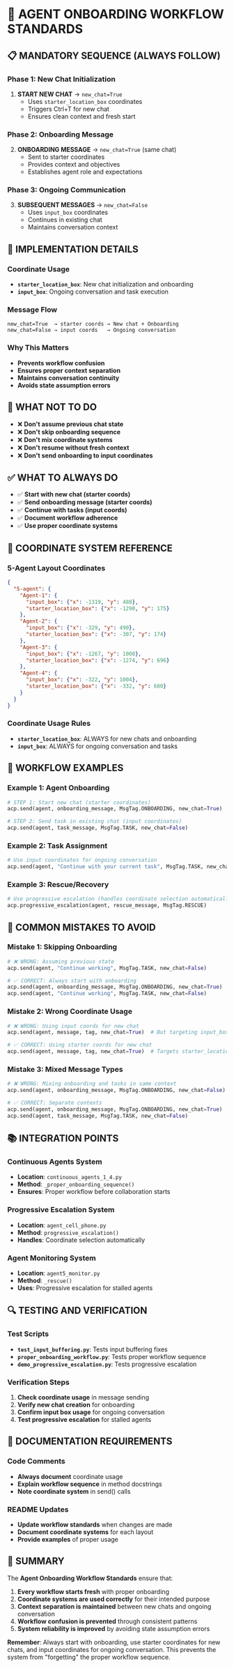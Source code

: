 # 🚀 AGENT ONBOARDING WORKFLOW STANDARDS

## 📋 **MANDATORY SEQUENCE (ALWAYS FOLLOW)**

### **Phase 1: New Chat Initialization**
1. **START NEW CHAT** → `new_chat=True`
   - Uses `starter_location_box` coordinates
   - Triggers Ctrl+T for new chat
   - Ensures clean context and fresh start

### **Phase 2: Onboarding Message**
2. **ONBOARDING MESSAGE** → `new_chat=True` (same chat)
   - Sent to starter coordinates
   - Provides context and objectives
   - Establishes agent role and expectations

### **Phase 3: Ongoing Communication**
3. **SUBSEQUENT MESSAGES** → `new_chat=False`
   - Uses `input_box` coordinates
   - Continues in existing chat
   - Maintains conversation context

## 🔧 **IMPLEMENTATION DETAILS**

### **Coordinate Usage**
- **`starter_location_box`**: New chat initialization and onboarding
- **`input_box`**: Ongoing conversation and task execution

### **Message Flow**
```
new_chat=True  → starter coords → New chat + Onboarding
new_chat=False → input coords   → Ongoing conversation
```

### **Why This Matters**
- **Prevents workflow confusion**
- **Ensures proper context separation**
- **Maintains conversation continuity**
- **Avoids state assumption errors**

## 🚫 **WHAT NOT TO DO**
- ❌ **Don't assume previous chat state**
- ❌ **Don't skip onboarding sequence**
- ❌ **Don't mix coordinate systems**
- ❌ **Don't resume without fresh context**
- ❌ **Don't send onboarding to input coordinates**

## ✅ **WHAT TO ALWAYS DO**
- ✅ **Start with new chat (starter coords)**
- ✅ **Send onboarding message (starter coords)**
- ✅ **Continue with tasks (input coords)**
- ✅ **Document workflow adherence**
- ✅ **Use proper coordinate systems**

## 📱 **COORDINATE SYSTEM REFERENCE**

### **5-Agent Layout Coordinates**
```json
{
  "5-agent": {
    "Agent-1": {
      "input_box": {"x": -1319, "y": 488},
      "starter_location_box": {"x": -1290, "y": 175}
    },
    "Agent-2": {
      "input_box": {"x": -329, "y": 490},
      "starter_location_box": {"x": -307, "y": 174}
    },
    "Agent-3": {
      "input_box": {"x": -1267, "y": 1008},
      "starter_location_box": {"x": -1274, "y": 696}
    },
    "Agent-4": {
      "input_box": {"x": -322, "y": 1004},
      "starter_location_box": {"x": -332, "y": 680}
    }
  }
}
```

### **Coordinate Usage Rules**
- **`starter_location_box`**: ALWAYS for new chats and onboarding
- **`input_box`**: ALWAYS for ongoing conversation and tasks

## 🔄 **WORKFLOW EXAMPLES**

### **Example 1: Agent Onboarding**
```python
# STEP 1: Start new chat (starter coordinates)
acp.send(agent, onboarding_message, MsgTag.ONBOARDING, new_chat=True)

# STEP 2: Send task in existing chat (input coordinates)
acp.send(agent, task_message, MsgTag.TASK, new_chat=False)
```

### **Example 2: Task Assignment**
```python
# Use input coordinates for ongoing conversation
acp.send(agent, "Continue with your current task", MsgTag.TASK, new_chat=False)
```

### **Example 3: Rescue/Recovery**
```python
# Use progressive escalation (handles coordinate selection automatically)
acp.progressive_escalation(agent, rescue_message, MsgTag.RESCUE)
```

## 🚨 **COMMON MISTAKES TO AVOID**

### **Mistake 1: Skipping Onboarding**
```python
# ❌ WRONG: Assuming previous state
acp.send(agent, "Continue working", MsgTag.TASK, new_chat=False)

# ✅ CORRECT: Always start with onboarding
acp.send(agent, onboarding_message, MsgTag.ONBOARDING, new_chat=True)
acp.send(agent, "Continue working", MsgTag.TASK, new_chat=False)
```

### **Mistake 2: Wrong Coordinate Usage**
```python
# ❌ WRONG: Using input coords for new chat
acp.send(agent, message, tag, new_chat=True)  # But targeting input_box

# ✅ CORRECT: Using starter coords for new chat
acp.send(agent, message, tag, new_chat=True)  # Targets starter_location_box
```

### **Mistake 3: Mixed Message Types**
```python
# ❌ WRONG: Mixing onboarding and tasks in same context
acp.send(agent, onboarding_message, MsgTag.ONBOARDING, new_chat=False)

# ✅ CORRECT: Separate contexts
acp.send(agent, onboarding_message, MsgTag.ONBOARDING, new_chat=True)
acp.send(agent, task_message, MsgTag.TASK, new_chat=False)
```

## 📚 **INTEGRATION POINTS**

### **Continuous Agents System**
- **Location**: `continuous_agents_1_4.py`
- **Method**: `_proper_onboarding_sequence()`
- **Ensures**: Proper workflow before collaboration starts

### **Progressive Escalation System**
- **Location**: `agent_cell_phone.py`
- **Method**: `progressive_escalation()`
- **Handles**: Coordinate selection automatically

### **Agent Monitoring System**
- **Location**: `agent5_monitor.py`
- **Method**: `_rescue()`
- **Uses**: Progressive escalation for stalled agents

## 🔍 **TESTING AND VERIFICATION**

### **Test Scripts**
- **`test_input_buffering.py`**: Tests input buffering fixes
- **`proper_onboarding_workflow.py`**: Tests proper workflow sequence
- **`demo_progressive_escalation.py`**: Tests progressive escalation

### **Verification Steps**
1. **Check coordinate usage** in message sending
2. **Verify new chat creation** for onboarding
3. **Confirm input box usage** for ongoing conversation
4. **Test progressive escalation** for stalled agents

## 📝 **DOCUMENTATION REQUIREMENTS**

### **Code Comments**
- **Always document** coordinate usage
- **Explain workflow sequence** in method docstrings
- **Note coordinate system** in send() calls

### **README Updates**
- **Update workflow standards** when changes are made
- **Document coordinate systems** for each layout
- **Provide examples** of proper usage

## 🎯 **SUMMARY**

The **Agent Onboarding Workflow Standards** ensure that:

1. **Every workflow starts fresh** with proper onboarding
2. **Coordinate systems are used correctly** for their intended purpose
3. **Context separation is maintained** between new chats and ongoing conversation
4. **Workflow confusion is prevented** through consistent patterns
5. **System reliability is improved** by avoiding state assumption errors

**Remember**: Always start with onboarding, use starter coordinates for new chats, and input coordinates for ongoing conversation. This prevents the system from "forgetting" the proper workflow sequence.
